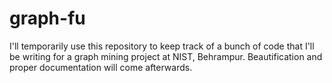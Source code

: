 graph-fu
========

I'll temporarily use this repository to keep track of a bunch of code that I'll be writing for a graph mining project at NIST, Behrampur. Beautification and proper documentation will come afterwards.

